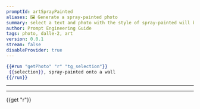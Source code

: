 ```yaml
---
promptId: artSprayPainted
aliases: 🖼️ Generate a spray-painted photo
summary: select a text and photo with the style of spray-painted will be generated using Dalle-2
author: Prompt Engineering Guide
tags: photo, dalle-2, art
version: 0.0.1
stream: false
disableProvider: true
---
```

```handlebars
{{#run "getPhoto" "r" "tg_selection"}}
 {{selection}}, spray-painted onto a wall
{{/run}}
```
***
***
{{get "r"}}